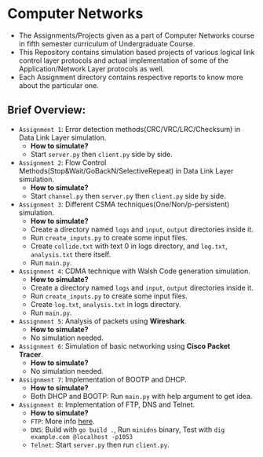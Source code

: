# Computer Networks

- The Assignments/Projects given as a part of Computer Networks course in fifth semester curriculum of Undergraduate Course.
- This Repository contains simulation based projects of various logical link control layer protocols and actual implementation of some of the Application/Network Layer protocols as well.
- Each Assignment directory contains respective reports to know more about the particular one.

## Brief Overview:

- `Assignment 1`: Error detection methods(CRC/VRC/LRC/Checksum) in Data Link Layer simulation.
  - **How to simulate?**
  - Start `server.py` then `client.py` side by side.
- `Assignment 2`: Flow Control Methods(Stop&Wait/GoBackN/SelectiveRepeat) in Data Link Layer simulation.
  - **How to simulate?**
  - Start `channel.py` then `server.py` then `client.py` side by side.
- `Assignment 3`: Different CSMA techniques(One/Non/p-persistent) simulation.
  - **How to simulate?**
  - Create a directory named `logs` and `input`, `output` directories inside it.
  - Run `create_inputs.py` to create some input files.
  - Create `collide.txt` with text 0 in logs directory, and `log.txt`, `analysis.txt` there itself.
  - Run `main.py`.
- `Assignment 4`: CDMA technique with Walsh Code generation simulation.
  - **How to simulate?**
  - Create a directory named `logs` and `input`, `output` directories inside it.
  - Run `create_inputs.py` to create some input files.
  - Create `log.txt`, `analysis.txt` in logs directory.
  - Run `main.py`.
- `Assignment 5`: Analysis of packets using **Wireshark**.
  - **How to simulate?**
  - No simulation needed.
- `Assignment 6`: Simulation of basic networking using **Cisco Packet Tracer**.
  - **How to simulate?**
  - No simulation needed.
- `Assignment 7`: Implementation of BOOTP and DHCP.
  - **How to simulate?**
  - Both DHCP and BOOTP: Run `main.py` with help argument to get idea.
- `Assignment 8`: Implementation of FTP, DNS and Telnet.
  - **How to simulate?**
  - `FTP`: More info <a href="https://github.com/The-Debarghya/goftpd">here</a>.
  - `DNS`: Build with `go build .`, Run `minidns` binary, Test with `dig example.com @localhost -p1053`
  - `Telnet`: Start `server.py` then run `client.py`.


